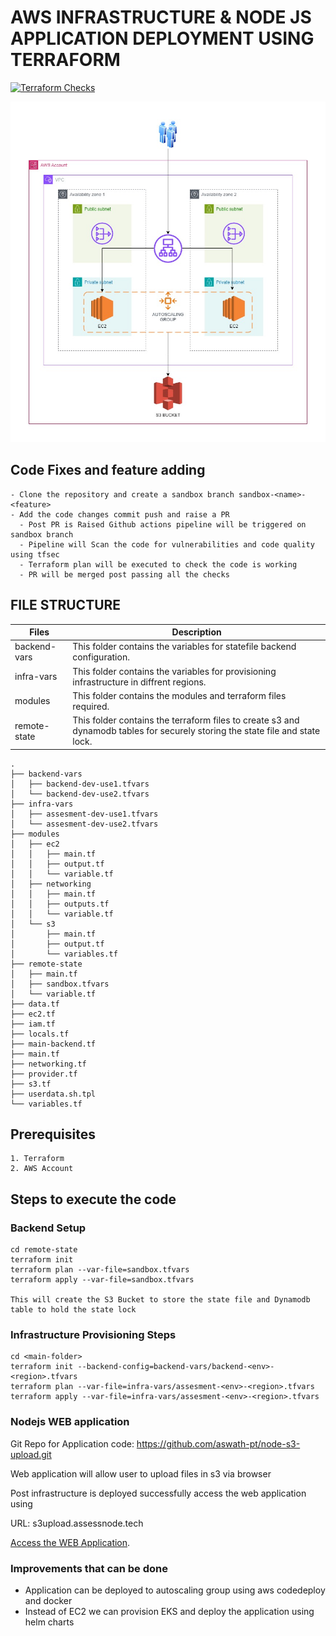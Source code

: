 # AWS INFRASTRUCTURE & NODE JS APPLICATION DEPLOYMENT USING TERRAFORM 
[![Terraform Checks](https://github.com/aswath-pt/aswath-nodejs-assesment/actions/workflows/terrform-pipeline.yml/badge.svg)](https://github.com/aswath-pt/aswath-nodejs-assesment/actions/workflows/terrform-pipeline.yml)

![Architecture](https://github.com/aswath-pt/nodetest/blob/master/Aswath_architecture.jpg)
## Code Fixes and feature adding
```
- Clone the repository and create a sandbox branch sandbox-<name>-<feature>
- Add the code changes commit push and raise a PR
  - Post PR is Raised Github actions pipeline will be triggered on sandbox branch
  - Pipeline will Scan the code for vulnerabilities and code quality using tfsec
  - Terraform plan will be executed to check the code is working
  - PR will be merged post passing all the checks
```

## FILE STRUCTURE

| Files  | Description |
| ------------- | ------------- |
| backend-vars  | This folder contains the variables for statefile backend configuration.  |
| infra-vars  | This folder contains the variables for provisioning infrastructure in diffrent regions.  |
| modules | This folder contains the modules and terraform files required. |
| remote-state | This folder contains the terraform files to create s3 and dynamodb tables for securely storing the state file and state lock. |
```
.
├── backend-vars 
│   ├── backend-dev-use1.tfvars
│   └── backend-dev-use2.tfvars
├── infra-vars 
│   ├── assesment-dev-use1.tfvars
│   └── assesment-dev-use2.tfvars
├── modules
│   ├── ec2
│   │   ├── main.tf
│   │   ├── output.tf
│   │   └── variable.tf
│   ├── networking
│   │   ├── main.tf
│   │   ├── outputs.tf
│   │   └── variable.tf
│   └── s3
│       ├── main.tf
│       ├── output.tf
│       └── variables.tf
├── remote-state 
│   ├── main.tf
│   ├── sandbox.tfvars
│   └── variable.tf
├── data.tf
├── ec2.tf
├── iam.tf
├── locals.tf
├── main-backend.tf
├── main.tf
├── networking.tf
├── provider.tf
├── s3.tf
├── userdata.sh.tpl
└── variables.tf
```
## Prerequisites
```
1. Terraform
2. AWS Account
```

## Steps to execute the code

### Backend Setup
```
cd remote-state
terraform init
terraform plan --var-file=sandbox.tfvars
terraform apply --var-file=sandbox.tfvars

This will create the S3 Bucket to store the state file and Dynamodb table to hold the state lock
```
### Infrastructure Provisioning Steps
```
cd <main-folder>
terraform init --backend-config=backend-vars/backend-<env>-<region>.tfvars
terraform plan --var-file=infra-vars/assesment-<env>-<region>.tfvars
terraform apply --var-file=infra-vars/assesment-<env>-<region>.tfvars
```
### Nodejs WEB application

Git Repo for Application code: https://github.com/aswath-pt/node-s3-upload.git

Web application will allow user to upload files in s3 via browser

Post infrastructure is deployed successfully access the web application using

URL: s3upload.assessnode.tech

[Access the WEB Application](https://s3upload.assessnode.tech).



### Improvements that can be done

- Application can be deployed to autoscaling group using aws codedeploy and docker
- Instead of EC2 we can provision EKS and deploy the application using helm charts 